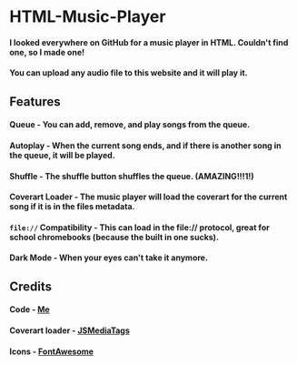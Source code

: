 # HTML-Music-Player
#### I looked everywhere on GitHub for a music player in HTML. Couldn't find one, so I made one!
#### You can upload any audio file to this website and it will play it.

## Features
#### Queue - You can add, remove, and play songs from the queue.
#### Autoplay - When the current song ends, and if there is another song in the queue, it will be played.
#### Shuffle - The shuffle button shuffles the queue. (AMAZING!!!1!)
#### Coverart Loader - The music player will load the coverart for the current song if it is in the files metadata.
#### `file://` Compatibility - This can load in the file:// protocol, great for school chromebooks (because the built in one sucks).
#### Dark Mode - When your eyes can't take it anymore.

## Credits
#### Code - [Me](https://github.com/anuluxer)
#### Coverart loader - [JSMediaTags](https://github.com/aadsm/jsmediatags)
#### Icons - [FontAwesome](https://fontawesome.com/)
